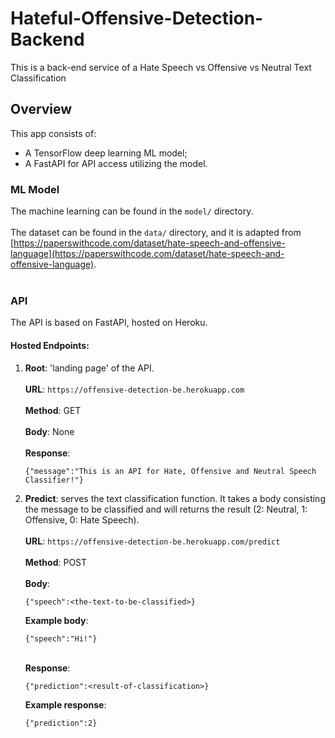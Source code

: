 # Hateful-Offensive-Detection-Backend
This is a back-end service of a Hate Speech vs Offensive vs Neutral Text Classification

## Overview 
This app consists of:
+ A TensorFlow deep learning ML model;
+ A FastAPI for API access utilizing the model.

### ML Model
The machine learning can be found in the `model/` directory. </br></br> 
The dataset can be found in the `data/` directory, and it is adapted from [https://paperswithcode.com/dataset/hate-speech-and-offensive-language](https://paperswithcode.com/dataset/hate-speech-and-offensive-language). </br></br> 

### API
The API is based on FastAPI, hosted on Heroku.

#### Hosted Endpoints:
1. __Root__: 'landing page' of the API. </br>
   </br>__URL__: `https://offensive-detection-be.herokuapp.com` </br>
   </br>__Method__: GET </br>
   </br>__Body__: None </br>
   </br>__Response__: 
   ```
   {"message":"This is an API for Hate, Offensive and Neutral Speech Classifier!"} 
   ```
2. __Predict__: serves the text classification function. It takes a body consisting the message to be classified and will returns the result (2: Neutral, 1: Offensive, 0: Hate Speech).</br></br>
   __URL__: `https://offensive-detection-be.herokuapp.com/predict` </br>
   </br>__Method__: POST </br>
   </br>__Body__:
   ```
   {"speech":<the-text-to-be-classified>} 
   ```
   __Example body__: 
   ```
   {"speech":"Hi!"} 
   ```
   </br>__Response__:
   ```
   {"prediction":<result-of-classification>} 
   ```
   __Example response__: 
   ```
   {"prediction":2} 
   ```
